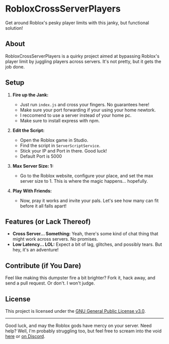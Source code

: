 # RobloxCrossServerPlayers

Get around Roblox's pesky player limits with this janky, but functional solution!

## About

RobloxCrossServerPlayers is a quirky project aimed at bypassing Roblox's player limit by juggling players across servers. It's not pretty, but it gets the job done.

## Setup

1. **Fire up the Jank:**
   - Just run `index.js` and cross your fingers. No guarantees here!
   - Make sure your port forwarding if your using your home newtork.
   - I reccomend to use a server instead of your home pc.
   - Make sure to install express with npm.

2. **Edit the Script:**
   - Open the Roblox game in Studio.
   - Find the script in `ServerScriptService`.
   - Stick your IP and Port in there. Good luck!
   - Default Port is 5000

3. **Max Server Size: 1:**
   - Go to the Roblox website, configure your place, and set the max server size to 1. This is where the magic happens... hopefully.

4. **Play With Friends:**
   - Now, pray it works and invite your pals. Let's see how many can fit before it all falls apart!

## Features (or Lack Thereof)

- **Cross Server... Something:** Yeah, there's some kind of chat thing that might work across servers. No promises.
- **Low Latency... LOL:** Expect a bit of lag, glitches, and possibly tears. But hey, it's an adventure!

## Contribute (if You Dare)

Feel like making this dumpster fire a bit brighter? Fork it, hack away, and send a pull request. Or don't. I won't judge.

## License

This project is licensed under the [GNU General Public License v3.0](LICENSE).

---

Good luck, and may the Roblox gods have mercy on your server. Need help? Well, I'm probably struggling too, but feel free to scream into the void [here](https://github.com/miniozoid3/RobloxCrossServerPlayers/issues) or [on Discord](https://discord.gg/aC7JJ6CtMP).
